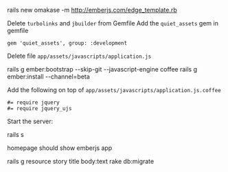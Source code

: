 
rails new omakase -m http://emberjs.com/edge_template.rb

Delete `turbolinks` and `jbuilder` from Gemfile
Add the `quiet_assets` gem in gemfile

    gem 'quiet_assets', group: :development


Delete file `app/assets/javascripts/application.js`

rails g ember:bootstrap --skip-git --javascript-engine coffee
rails g ember:install --channel=beta

Add the following on top of `app/assets/javascripts/application.js.coffee`

    #= require jquery
    #= require jquery_ujs

Start the server:

rails s

homepage should show emberjs app

rails g resource story title body:text
rake db:migrate

